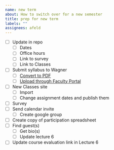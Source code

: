 ```yaml
---
name: new term
about: How to switch over for a new semester
title: prep for new term
labels: ""
assignees: afeld
---
```


- [ ] Update in repo
  - [ ] Dates
  - [ ] Office hours
  - [ ] Link to survey
  - [ ] Link to Classes
- [ ] Submit syllabus to Wagner
  - [ ] [Convert to PDF](https://md2pdf.netlify.com/)
  - [ ] [Upload through Faculty Portal](https://wagner.nyu.edu/node/add/syllabus)
- [ ] New Classes site
  - [ ] Import
  - [ ] Change assignment dates and publish them
- [ ] Survey
- [ ] Send calendar invite
  - [ ] Create google group
- [ ] Create copy of participation spreadsheet
- [ ] Find guest(s)
  - [ ] Get bio(s)
  - [ ] Update lecture 6
- [ ] Update course evaluation link in Lecture 6
